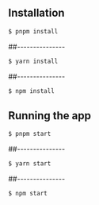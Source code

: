 ## Installation

```bash
$ pnpm install
```
##---------------
```bash
$ yarn install
```
##---------------
```bash
$ npm install
```

## Running the app

```bash
$ pnpm start
```
##---------------
```bash
$ yarn start
```
##---------------
```bash
$ npm start
```
